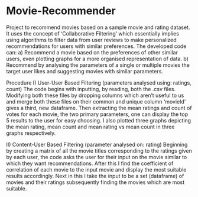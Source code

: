 # Movie-Recommender
Project to recommend movies based on a sample movie and rating dataset.
It uses the concept of ‘Collaborative Filtering’ which essentially implies using algorithms to filter data from user reviews to make personalized recommendations for users with similar preferences.
The developed code can:
a) Recommend a movie based on the preferences of other similar users, even plotting graphs for a more organised representation of data.
b) Recommend by analysing the parameters of a single or multiple movies the target user likes and suggesting movies with similar parameters.

Procedure
I) User-User Based Filtering
(parameters analysed using: ratings, count)
The code begins with inputting, by reading, both the .csv files. Modifying both these files by dropping columns which aren’t useful to us and merge both these files on their common and unique column ‘movieId’ gives a third, new dataframe.
Then extracting the mean ratings and count of votes for each movie, the two primary parameters, one can display the top 5 results to the user for easy choosing.
I also plotted three graphs depicting the mean rating, mean count and mean rating vs mean count in three graphs respectively.

II) Content-User Based Filtering (parameter analysed on: rating)
Beginning by creating a matrix of all the movie titles corresponding to the ratings given by each user, the code asks the user for their input on the movie similar to which they want recommendations. After this I find the coefficient of correlation of each movie to the input movie and display the most suitable results accordingly.
Next in this I take the input to be a set (dataframe) of movies and their ratings subsequently finding the movies which are most suitable.
